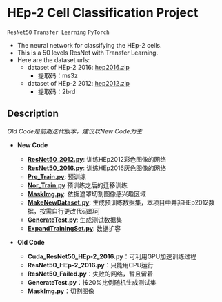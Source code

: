 HEp-2 Cell Classification Project
====

`ResNet50`  `Transfer Learning`  `PyTorch`

* The neural network for classifying the HEp-2 cells.<br>
* This is a 50 levels ResNet with Transfer Learning.
* Here are the dataset urls:
    * dataset of HEp-2 2016: [hep2016.zip](https://pan.baidu.com/s/1iP7ZS79ICae1miu_pbWTVA "https://pan.baidu.com/s/1iP7ZS79ICae1miu_pbWTVA")
      * 提取码：ms3z
    * dataset of HEp-2 2012: [hep2012.zip](https://pan.baidu.com/s/1WTHMiEKsMdpMZSmjAvCk-g "https://pan.baidu.com/s/1WTHMiEKsMdpMZSmjAvCk-g")
      * 提取码：2brd
    
## **Description**
_Old Code是前期迭代版本，建议以New Code为主_
* **New Code**
   * **[ResNet50_2012.py](/new_code/ResNet50_2012.py)**: 训练HEp2012彩色图像的网络
   * **[ResNet50_2016.py](/new_code/ResNet50_2016.py)**: 训练HEp2016灰色图像的网络
   * **[Pre_Train.py](/new_code/Pre_Train.py)**: 预训练
   * **[Nor_Train.py](/new_code/Nor_Train.py)** 预训练之后的迁移训练
   * **[MaskImg.py](/new_code/MaskImg.py)**: 依据遮罩切割图像感兴趣区域
   * **[MakeNewDataset.py](/new_code/MakeNewDataset.py)**: 生成预训练数据集，本项目中并非HEp2012数据，按需自行更改代码即可
   * **[GenerateTest.py](/new_code/GenerateTest.py)**: 生成测试数据集
   * **[ExpandTrainingSet.py](/new_code/ExpandTrainingSet.py)**: 数据扩容

* **Old Code**
   * **Cuda_ResNet50_HEp-2_2016.py**：可利用GPU加速训练过程
   * **ResNet50_HEp-2_2016.py**：只能用CPU运行
   * **ResNet50_Failed.py**：失败的网络，暂且留着
   * **GenerateTest.py**：按20%比例随机生成测试集
   * **MaskImg.py**：切割图像
